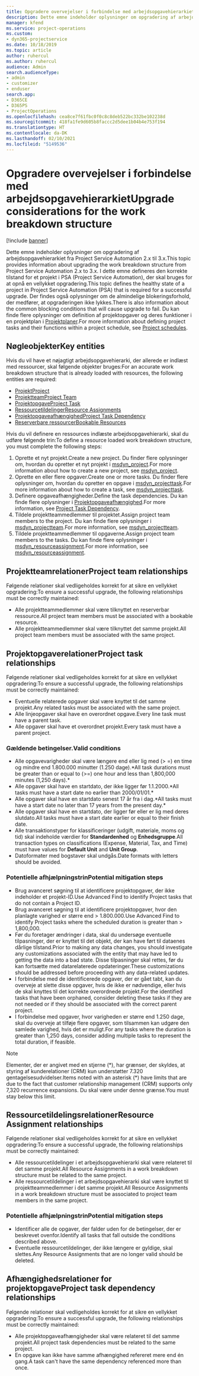 ```yaml
---
title: Opgradere overvejelser i forbindelse med arbejdsopgavehierarkiet
description: Dette emne indeholder oplysninger om opgradering af arbejdsopgavehierarkiet fra Project Service Automation 2.x til 3.x.
manager: kfend
ms.service: project-operations
ms.custom:
- dyn365-projectservice
ms.date: 10/18/2019
ms.topic: article
author: ruhercul
ms.author: ruhercul
audience: Admin
search.audienceType:
- admin
- customizer
- enduser
search.app:
- D365CE
- D365PS
- ProjectOperations
ms.openlocfilehash: cea8ce7f61fbc0f0c8c8deb522bc332be102238d
ms.sourcegitcommit: 418fa1fe9d605b8faccc2d5dee1b04b4e753f194
ms.translationtype: HT
ms.contentlocale: da-DK
ms.lasthandoff: 02/10/2021
ms.locfileid: "5149536"
---
```

# <a name="upgrade-considerations-for-the-work-breakdown-structure"></a><span data-ttu-id="658fd-103">Opgradere overvejelser i forbindelse med arbejdsopgavehierarkiet</span><span class="sxs-lookup"><span data-stu-id="658fd-103">Upgrade considerations for the work breakdown structure</span></span>

[!include [banner](../includes/psa-now-project-operations.md)]

<span data-ttu-id="658fd-104">Dette emne indeholder oplysninger om opgradering af arbejdsopgavehierarkiet fra Project Service Automation 2.x til 3.x.</span><span class="sxs-lookup"><span data-stu-id="658fd-104">This topic provides information about upgrading the work breakdown structure from Project Service Automation 2.x to 3.x.</span></span> <span data-ttu-id="658fd-105">I dette emne defineres den korrekte tilstand for et projekt i PSA (Project Service Automation), der skal bruges for at opnå en vellykket opgradering.</span><span class="sxs-lookup"><span data-stu-id="658fd-105">This topic defines the healthy state of a project in Project Service Automation (PSA) that is required for a successful upgrade.</span></span> <span data-ttu-id="658fd-106">Der findes også oplysninger om de almindelige blokeringsforhold, der medfører, at opgraderingen ikke lykkes.</span><span class="sxs-lookup"><span data-stu-id="658fd-106">There is also information about the common blocking conditions that will cause upgrade to fail.</span></span> <span data-ttu-id="658fd-107">Du kan finde flere oplysninger om definition af projektopgaver og deres funktioner i en projektplan i [Projektplaner](project-creating.md).</span><span class="sxs-lookup"><span data-stu-id="658fd-107">For more information about defining project tasks and their functions within a project schedule, see [Project schedules](project-creating.md).</span></span>

## <a name="key-entities"></a><span data-ttu-id="658fd-108">Nøgleobjekter</span><span class="sxs-lookup"><span data-stu-id="658fd-108">Key entities</span></span>
<span data-ttu-id="658fd-109">Hvis du vil have et nøjagtigt arbejdsopgavehierarki, der allerede er indlæst med ressourcer, skal følgende objekter bruges:</span><span class="sxs-lookup"><span data-stu-id="658fd-109">For an accurate work breakdown structure that is already loaded with resources, the following entities are required:</span></span>

- [<span data-ttu-id="658fd-110">Projekt</span><span class="sxs-lookup"><span data-stu-id="658fd-110">Project</span></span>](https://docs.microsoft.com/dynamics365/customerengagement/on-premises/developer/entities/msdyn_project)
- [<span data-ttu-id="658fd-111">Projektteam</span><span class="sxs-lookup"><span data-stu-id="658fd-111">Project Team</span></span>](https://docs.microsoft.com/dynamics365/customerengagement/on-premises/developer/entities/msdyn_projectteam)
- [<span data-ttu-id="658fd-112">Projektopgave</span><span class="sxs-lookup"><span data-stu-id="658fd-112">Project Task</span></span>](https://docs.microsoft.com/dynamics365/customerengagement/on-premises/developer/entities/msdyn_projecttask)
- [<span data-ttu-id="658fd-113">Ressourcetildelinger</span><span class="sxs-lookup"><span data-stu-id="658fd-113">Resource Assignments</span></span>](https://docs.microsoft.com/dynamics365/customerengagement/on-premises/developer/entities/msdyn_resourceassignment)
- [<span data-ttu-id="658fd-114">Projektopgaveafhængighed</span><span class="sxs-lookup"><span data-stu-id="658fd-114">Project Task Dependency</span></span>](https://docs.microsoft.com/dynamics365/customerengagement/on-premises/developer/entities/msdyn_projecttaskdependency)
- [<span data-ttu-id="658fd-115">Reserverbare ressourcer</span><span class="sxs-lookup"><span data-stu-id="658fd-115">Bookable Resources</span></span>](https://docs.microsoft.com/dynamics365/customerengagement/on-premises/developer/entities/bookableresource)

<span data-ttu-id="658fd-116">Hvis du vil definere en ressources indlæste arbejdsopgavehierarki, skal du udføre følgende trin:</span><span class="sxs-lookup"><span data-stu-id="658fd-116">To define a resource loaded work breakdown structure, you must complete the following steps:</span></span>

1. <span data-ttu-id="658fd-117">Oprette et nyt projekt.</span><span class="sxs-lookup"><span data-stu-id="658fd-117">Create a new project.</span></span> <span data-ttu-id="658fd-118">Du finder flere oplysninger om, hvordan du opretter et nyt projekt i [msdyn_project](https://docs.microsoft.com/dynamics365/customerengagement/on-premises/developer/entities/msdyn_project).</span><span class="sxs-lookup"><span data-stu-id="658fd-118">For more information about how to create a new project, see [msdyn_project](https://docs.microsoft.com/dynamics365/customerengagement/on-premises/developer/entities/msdyn_project).</span></span>
2. <span data-ttu-id="658fd-119">Oprette en eller flere opgaver.</span><span class="sxs-lookup"><span data-stu-id="658fd-119">Create one or more tasks.</span></span> <span data-ttu-id="658fd-120">Du finder flere oplysninger om, hvordan du opretter en opgave i [msdyn_projecttask](https://docs.microsoft.com/dynamics365/customerengagement/on-premises/developer/entities/msdyn_projecttask).</span><span class="sxs-lookup"><span data-stu-id="658fd-120">For more information about how to create a task, see [msdyn_projecttask](https://docs.microsoft.com/dynamics365/customerengagement/on-premises/developer/entities/msdyn_projecttask).</span></span>
3. <span data-ttu-id="658fd-121">Definere opgaveafhængigheder.</span><span class="sxs-lookup"><span data-stu-id="658fd-121">Define the task dependencies.</span></span> <span data-ttu-id="658fd-122">Du kan finde flere oplysninger i [Projektopgaveafhængighed](https://docs.microsoft.com/dynamics365/customerengagement/on-premises/developer/entities/msdyn_projecttaskdependency).</span><span class="sxs-lookup"><span data-stu-id="658fd-122">For more information, see [Project Task Dependency](https://docs.microsoft.com/dynamics365/customerengagement/on-premises/developer/entities/msdyn_projecttaskdependency).</span></span>
4. <span data-ttu-id="658fd-123">Tildele projektteammedlemmer til projektet.</span><span class="sxs-lookup"><span data-stu-id="658fd-123">Assign project team members to the project.</span></span> <span data-ttu-id="658fd-124">Du kan finde flere oplysninger i [msdyn_projectteam](https://docs.microsoft.com/dynamics365/customerengagement/on-premises/developer/entities/msdyn_projectteam).</span><span class="sxs-lookup"><span data-stu-id="658fd-124">For more information, see [msdyn_projectteam](https://docs.microsoft.com/dynamics365/customerengagement/on-premises/developer/entities/msdyn_projectteam).</span></span>
5. <span data-ttu-id="658fd-125">Tildele projektteammedlemmer til opgaverne.</span><span class="sxs-lookup"><span data-stu-id="658fd-125">Assign project team members to the tasks.</span></span> <span data-ttu-id="658fd-126">Du kan finde flere oplysninger i [msdyn_resourceassignment](https://docs.microsoft.com/dynamics365/customerengagement/on-premises/developer/entities/msdyn_resourceassignment).</span><span class="sxs-lookup"><span data-stu-id="658fd-126">For more information, see [msdyn_resourceassignment](https://docs.microsoft.com/dynamics365/customerengagement/on-premises/developer/entities/msdyn_resourceassignment).</span></span>

## <a name="project-team-relationships"></a><span data-ttu-id="658fd-127">Projektteamrelationer</span><span class="sxs-lookup"><span data-stu-id="658fd-127">Project team relationships</span></span>

<span data-ttu-id="658fd-128">Følgende relationer skal vedligeholdes korrekt for at sikre en vellykket opgradering:</span><span class="sxs-lookup"><span data-stu-id="658fd-128">To ensure a successful upgrade, the following relationships must be correctly maintained:</span></span>
- <span data-ttu-id="658fd-129">Alle projektteammedlemmer skal være tilknyttet en reserverbar ressource.</span><span class="sxs-lookup"><span data-stu-id="658fd-129">All project team members must be associated with a bookable resource.</span></span>
- <span data-ttu-id="658fd-130">Alle projektteammedlemmer skal være tilknyttet det samme projekt.</span><span class="sxs-lookup"><span data-stu-id="658fd-130">All project team members must be associated with the same project.</span></span> 

## <a name="project-task-relationships"></a><span data-ttu-id="658fd-131">Projektopgaverelationer</span><span class="sxs-lookup"><span data-stu-id="658fd-131">Project task relationships</span></span>
<span data-ttu-id="658fd-132">Følgende relationer skal vedligeholdes korrekt for at sikre en vellykket opgradering:</span><span class="sxs-lookup"><span data-stu-id="658fd-132">To ensure a successful upgrade, the following relationships must be correctly maintained:</span></span>

- <span data-ttu-id="658fd-133">Eventuelle relaterede opgaver skal være knyttet til det samme projekt.</span><span class="sxs-lookup"><span data-stu-id="658fd-133">Any related tasks must be associated with the same project.</span></span>
- <span data-ttu-id="658fd-134">Alle linjeopgaver skal have en overordnet opgave.</span><span class="sxs-lookup"><span data-stu-id="658fd-134">Every line task must have a parent task.</span></span>
- <span data-ttu-id="658fd-135">Alle opgaver skal have et overordnet projekt.</span><span class="sxs-lookup"><span data-stu-id="658fd-135">Every task must have a parent project.</span></span>

### <a name="valid-conditions"></a><span data-ttu-id="658fd-136">Gældende betingelser.</span><span class="sxs-lookup"><span data-stu-id="658fd-136">Valid conditions</span></span>

- <span data-ttu-id="658fd-137">Alle opgavevarigheder skal være længere end eller lig med (> =) en time og mindre end 1.800.000 minutter (1.250 dage).\*</span><span class="sxs-lookup"><span data-stu-id="658fd-137">All task durations must be greater than or equal to (>=) one hour and less than 1,800,000 minutes (1,250 days).\*</span></span>
- <span data-ttu-id="658fd-138">Alle opgaver skal have en startdato, der ikke ligger før 1.1.2000.\*</span><span class="sxs-lookup"><span data-stu-id="658fd-138">All tasks must have a start date no earlier than 2000/01/01.\*</span></span>
- <span data-ttu-id="658fd-139">Alle opgaver skal have en startdato senest 17 år fra i dag.\*</span><span class="sxs-lookup"><span data-stu-id="658fd-139">All tasks must have a start date no later than 17 years from the present day.\*</span></span>
- <span data-ttu-id="658fd-140">Alle opgaver skal have en startdato, der ligger før eller er lig med deres slutdato.</span><span class="sxs-lookup"><span data-stu-id="658fd-140">All tasks must have a start date earlier or equal to their finish date.</span></span>
- <span data-ttu-id="658fd-141">Alle transaktionstyper for klassificeringer (udgift, materiale, moms og tid) skal indeholde værdier for **Standardenhed** og **Enhedsgruppe**.</span><span class="sxs-lookup"><span data-stu-id="658fd-141">All transaction types on classifications (Expense, Material, Tax, and Time) must have values for **Default Unit** and **Unit Group**.</span></span>
- <span data-ttu-id="658fd-142">Datoformater med bogstaver skal undgås.</span><span class="sxs-lookup"><span data-stu-id="658fd-142">Date formats with letters should be avoided.</span></span>

### <a name="potential-mitigation-steps"></a><span data-ttu-id="658fd-143">Potentielle afhjælpningstrin</span><span class="sxs-lookup"><span data-stu-id="658fd-143">Potential mitigation steps</span></span>
- <span data-ttu-id="658fd-144">Brug avanceret søgning til at identificere projektopgaver, der ikke indeholder et projekt-ID.</span><span class="sxs-lookup"><span data-stu-id="658fd-144">Use Advanced Find to identify Project tasks that do not contain a Project ID.</span></span>
- <span data-ttu-id="658fd-145">Brug avanceret søgning til at identificere projektopgaver, hvor den planlagte varighed er større end > 1.800.000.</span><span class="sxs-lookup"><span data-stu-id="658fd-145">Use Advanced Find to identify Project tasks where the scheduled duration is greater than > 1,800,000.</span></span>
- <span data-ttu-id="658fd-146">Før du foretager ændringer i data, skal du undersøge eventuelle tilpasninger, der er knyttet til det objekt, der kan have ført til dataenes dårlige tilstand.</span><span class="sxs-lookup"><span data-stu-id="658fd-146">Prior to making any data changes, you should investigate any customizations associated with the entity that may have led to getting the data into a bad state.</span></span> <span data-ttu-id="658fd-147">Disse tilpasninger skal rettes, før du kan fortsætte med datarelaterede opdateringer.</span><span class="sxs-lookup"><span data-stu-id="658fd-147">These customizations should be addressed before proceeding with any data-related updates.</span></span>
- <span data-ttu-id="658fd-148">I forbindelse med de identificerede opgaver, der er gået tabt, kan du overveje at slette disse opgaver, hvis de ikke er nødvendige, eller hvis de skal knyttes til det korrekte overordnede projekt.</span><span class="sxs-lookup"><span data-stu-id="658fd-148">For the identified tasks that have been orphaned, consider deleting these tasks if they are not needed or if they should be associated with the correct parent project.</span></span>
- <span data-ttu-id="658fd-149">I forbindelse med opgaver, hvor varigheden er større end 1.250 dage, skal du overveje at tilføje flere opgaver, som tilsammen kan udgøre den samlede varighed, hvis det er muligt.</span><span class="sxs-lookup"><span data-stu-id="658fd-149">For any tasks where the duration is greater than 1,250 days, consider adding multiple tasks to represent the total duration, if feasible.</span></span>

> [!NOTE]
> <span data-ttu-id="658fd-150">Elementer, der er angivet med en stjerne (\*), har grænser, der skyldes, at styring af kunderelationer (CRM) kun understøtter 7.320 gentagelsesudvidelser.</span><span class="sxs-lookup"><span data-stu-id="658fd-150">Items noted with an asterisk (\*) have limits that are due to the fact that customer relationship management (CRM) supports only 7,320 recurrence expansions.</span></span> <span data-ttu-id="658fd-151">Du skal være under denne grænse.</span><span class="sxs-lookup"><span data-stu-id="658fd-151">You must stay below this limit.</span></span>

## <a name="resource-assignment-relationships"></a><span data-ttu-id="658fd-152">Ressourcetildelingsrelationer</span><span class="sxs-lookup"><span data-stu-id="658fd-152">Resource Assignment relationships</span></span>
<span data-ttu-id="658fd-153">Følgende relationer skal vedligeholdes korrekt for at sikre en vellykket opgradering:</span><span class="sxs-lookup"><span data-stu-id="658fd-153">To ensure a successful upgrade, the following relationships must be correctly maintained:</span></span>

- <span data-ttu-id="658fd-154">Alle ressourcetildelinger i et arbejdsopgavehierarki skal være relateret til det samme projekt.</span><span class="sxs-lookup"><span data-stu-id="658fd-154">All Resource Assignments in a work breakdown structure must be related to the same project.</span></span>
- <span data-ttu-id="658fd-155">Alle ressourcetildelinger i et arbejdsopgavehierarki skal være knyttet til projektteammedlemmer i det samme projekt.</span><span class="sxs-lookup"><span data-stu-id="658fd-155">All Resource Assignments in a work breakdown structure must be associated to project team members in the same project.</span></span>

### <a name="potential-mitigation-steps"></a><span data-ttu-id="658fd-156">Potentielle afhjælpningstrin</span><span class="sxs-lookup"><span data-stu-id="658fd-156">Potential mitigation steps</span></span>
- <span data-ttu-id="658fd-157">Identificer alle de opgaver, der falder uden for de betingelser, der er beskrevet ovenfor.</span><span class="sxs-lookup"><span data-stu-id="658fd-157">Identify all tasks that fall outside the conditions described above.</span></span>  
- <span data-ttu-id="658fd-158">Eventuelle ressourcetildelinger, der ikke længere er gyldige, skal slettes.</span><span class="sxs-lookup"><span data-stu-id="658fd-158">Any Resource Assignments that are no longer valid should be deleted.</span></span>

## <a name="project-task-dependency-relationships"></a><span data-ttu-id="658fd-159">Afhængighedsrelationer for projektopgave</span><span class="sxs-lookup"><span data-stu-id="658fd-159">Project task dependency relationships</span></span>
<span data-ttu-id="658fd-160">Følgende relationer skal vedligeholdes korrekt for at sikre en vellykket opgradering:</span><span class="sxs-lookup"><span data-stu-id="658fd-160">To ensure a successful upgrade, the following relationships must be correctly maintained:</span></span>

- <span data-ttu-id="658fd-161">Alle projektopgaveafhængigheder skal være relateret til det samme projekt.</span><span class="sxs-lookup"><span data-stu-id="658fd-161">All project task dependencies must be related to the same project.</span></span>
- <span data-ttu-id="658fd-162">En opgave kan ikke have samme afhængighed refereret mere end én gang.</span><span class="sxs-lookup"><span data-stu-id="658fd-162">A task can't have the same dependency referenced more than once.</span></span>
